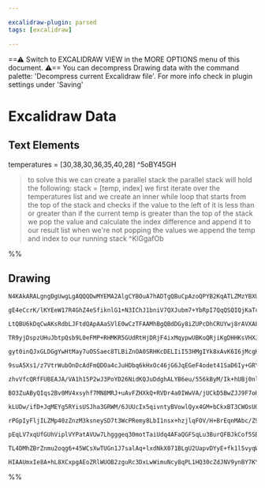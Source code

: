 ```yaml
---

excalidraw-plugin: parsed
tags: [excalidraw]

---
```

==⚠  Switch to EXCALIDRAW VIEW in the MORE OPTIONS menu of this document. ⚠== You can decompress Drawing data with the command palette: 'Decompress current Excalidraw file'. For more info check in plugin settings under 'Saving'


# Excalidraw Data
## Text Elements
temperatures = [30,38,30,36,35,40,28] ^5oBY45GH

> to solve this we can create a parallel stack
> the parallel stack will hold the following:
    stack = [temp, index]
> we first iterate over the temperatures list
> and we create an inner while loop that starts from 
the top of the stack and checks if the value to the left of it
is less than or greater than
> if the current temp is greater than the top of the stack
we pop the value and calculate the index difference 
and append it to our result list
> when we're not popping the values we append the temp and index
to our running stack   ^KlGgafOb

%%
## Drawing
```compressed-json
N4KAkARALgngDgUwgLgAQQQDwMYEMA2AlgCYBOuA7hADTgQBuCpAzoQPYB2KqATLZMzYBXUtiRoIACyhQ4zZAHoFAc0JRJQgEYA6bGwC2CgF7N6hbEcK4OCtptbErHALRY8RMpWdx8Q1TdIEfARcZgRmBShcZQUebQA2bQB2GjoghH0EDihmbgBtcDBQMBKIEm4IAFY2ACEATQAWSoBxAAlUkshYRAqoLCgO0sxuZwBmeIBGbUqkhoAOAAZK+LnK

gE4eCcrK/lKYEeW17R4GhZ4eSfiknlG1+N3IChJ1bniV7QXJubm7+YbRpI7QqQSQIQjKaTcBoNbQTT5JUana5JeILf4PCDWZTBbgLDHMKCkNgAawQAGE2Pg2KQKgBiCZrJITbA8QaQTS4bDE5REoQcYgUqk0iSE6zMOC4QLZNkQABmhHw+AAyrAcRJBB4ZQSiaSAOrPSTcPjAiDakkIFUwNXoDXlDG8iEccK5NATDFsCXYNT7V0LPEmnnCOAASWI

LtQBU6kDqCwAKsRdbLJFtdQApAAaSVlE0wCzTFAAMhBgQBdDGy8iZUPcDhCRUYwj8rAVXALGW8/lO5jh2v1k1hBDEbgTWY8BYTLbjjGMFjsLiuyrGzoMJisTgAOU4YmHEx4cwa5x+owbzAAIuk+kO0LKCGEMZphPyAKLBTLZHt1/AYoRwYi4S/Dgipw8GsawNPEox7hiRAcMSNaftBbBcoO3A3vgd4mn0mADCKGSIOQUAiOEqAALwRqMeKjHM1AU

TR9yjDspzUHuJbtpQsb9L0eFMP+RHMKR5GUdRtHjDRjF4ixMqypwUBKoQRjiKgDHHKsVHXJUcxjnMiJAsu0nZAAYrg+gKj6qC6aUWFQAAgkQyjzugwSygM05MFA5gELZ4IOdAHoyno2S4I2TDVmgvZfia1Lgo2BAcdhXH6PhvGBPxZF5CJwmUfR4nMXMrEYrgQhQGwABK4TyYphJCAg0HBa0YIQjhqBTDwlSFAAvrsxSlOUEgANL4M0yi4LKADym

gyt0inQJxGLDGgYwHtMay7uOSSaec8TLBiZnOA0SRHKcDELIiI53HMgIYk8xAvK6I6jMcgKMiiE6VA0I4YqC4KQmgb3+suWLWv9pRmqSgrUnSDJMiyMoclygZ8gKlIQyK5AcOKkpZC5JryoqlrWqalJ2v2hLmvqN2GmgS4g6TpL49NtpDvawiOs6w7up63rDn6GIIyGYb5MC0ZxgmSYphmWY5nmqaFsWnRljjlYIKFqDhQ2TbzeguATO2j7EF2H5

9suA5Xs1/z7VtrWubOnDcAdFmQDOa4cJuHDbq6kHxOc46jG6JqEGeF4odet41SaD6Iy+GRY4bEXLj+f4Aa6QFnKB4GQdRJowXBYUIVnSGkqbaEYcuVkVAAfKgxWoBqjBV5IAeoBQCCoHgHCt4E/4t7gqASuQipBDXURcgAOhwlfqC3fcEME+BD5yxJNwqc+SJSxD1y30mKmwTwcMoyBj6gR/z1yAl5H0iXUKgjbEFgJZj5XzeoPKLBQNffQES3bA

zhvVfcQRfFUBEAJA/VA1h15P2wJ3PoYD26NidKQJuDdghALYB6eu/556kByM/Ik+hUBj0nlXdBbBZS/wJAvWB69sCgi5PxQgZCiH0AINVYhv8nJv1Ie/Mejdgjdgwe3akqAeQhA/gI0BDDf7YBEFKN+F84DX34iIruiD1DWF/sVBRXCiEUNHhwJ+cB0FMJYd3fkrcCDSPwF3X+N8sCoEcLKWUTAshiAIRwcBYC4CIDMWoNhwhEEpTrG/YBUBQEUF

BO3ZuAByQIqs2Bv0MV4xsyhf7MN8MRJ+uAvFZHXkQ+RVDr4a0IWwVA/jUCkD5BwZJJ9F7oHtOxTiEgJ4lNri3dQjdIHqKgaI7uvdJQz0Hro4koCiHTwHnPIZS9FSoFXvgXJoJn6UipLvfeh9j6TLSvIq+tjMD33Hk3TehBX7vx4jA7+TANH/2SsREJoCPGQOgaYwpCCkEKhblSIxkhMEUOwfxCsBg3F5JIYwhZkyPE0IQHQ6+IKW5pNYdXIhHDSl

kLUDw/ifD+JqMEYg5RYisUSJha3GRWM/6JUUcIx5qivntyBVowlQyx4GM+bCkxBT3CWOsUQnZ9iGFOKlK4seHisnePXr46uZTAn4GCQHUJ+zwlZAOTEluHB4m9w9HAapxj0n8UydksxeS8IFJ2cU0pIhymVOqZMupOMZJyQUtwUSNrDLGVMtwB2M1sJeXshUDhMoZzuXcF6nymj/IySCgglWatIqkGiu4/AcUmoQGaTXSkdd2k6pbm3DuPSwF9P7

rPGpIyFljILZMp40zZnzM3ksneySD7t3WcPRemy8LbI1nsx+hzjlqFOV/H+BrEqnMAbc/Z9zM2PNgc8i54S3moM+d8qIvzcEAsIQszRyLyFNrZbQ4k9DCVwraSUxFCBnIbtRVU9FzoBGlJxZS8R+zJFEOkaQWRpKFGN1xRcrFGjgWboXoyqezLUAHrZRYusnKFncocXylxLdBVmOFTk9+fizWSulSAuVETFWxJVQk9VmqFkHozZ4kVlyyUeONdkE

pEqLV7xqUfGUhViplVYPatAVUw7Lhgggeq30motTaiUdq4AFaQGFSqLu3BurQFBJkCof5SBwV2AwQgCAKA1AXgjfk4NhToFpI4gzspBgQGfbI4MF8VQ6nJMjXTEB6SMmZKyZTpmsbmYyBp+GHYkZCl6GjDGsjjMueyG5/QBll70wqIzQLxLgsWdpggcmt1eDOZi1AELlnzQRfVETJmhQTOpZCyVFmkgDbszy0FtLF9Rqc1gNzYG+WX2uYvgZGSRk

TL4DMhZBrZnmu2oqg6+45WCsXwTUGn1J7salAq+lxdNkX071BLgU2UapvDYyE+fk1l5vyqWy2bb0XGuxYyFtokFBYzwGml54zzAoFLPTK8WYCQTjjHiAeWYYEGjKZu0SRUdRuCMjmAkaEawGIaV3JBJIymjBoP0FJk0B7cTTHthcDqKXDuVYyEVxGpWJBXeUzyEgdrFJjnxzG4gKoEBwDdaTkgABZNgt8Nu4E0MEIuocafeZRqgbqkAahrwqKQZQ

HIAAUmxIe8A+hL8XCxpgAEoZRlWUOB2zguRc3DxLwWimuNcy8qPL1HQ30cZdJNV9ynBY7KYrMZBAZUmwxr3nD5cWRmes+4BxjE2AiBU/YxUzjpR3FyZ99Vd0RVuNu99wb0odgABWkKchKncXAenjP3Es+Ds/dneXOTuUYLGNB+BHeWQu5F9I2AzdcA90IAkBhzs9FzkbUoVJkJs/Qn7yAViCTWTL4QXP+f4KKg6uATqdBcbhCk8J9qQA
```
%%
